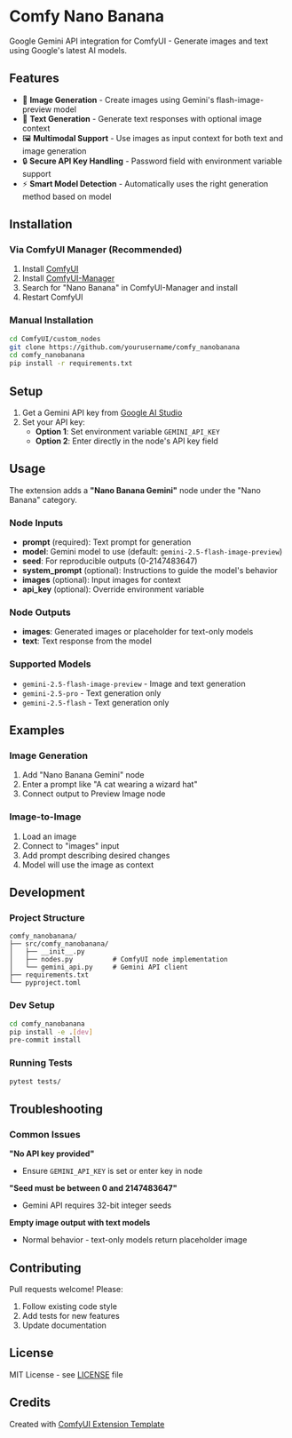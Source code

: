 # Comfy Nano Banana

Google Gemini API integration for ComfyUI - Generate images and text using Google's latest AI models.

## Features

- 🎨 **Image Generation** - Create images using Gemini's flash-image-preview model
- 📝 **Text Generation** - Generate text responses with optional image context
- 🖼️ **Multimodal Support** - Use images as input context for both text and image generation
- 🔒 **Secure API Key Handling** - Password field with environment variable support
- ⚡ **Smart Model Detection** - Automatically uses the right generation method based on model

## Installation

### Via ComfyUI Manager (Recommended)
1. Install [ComfyUI](https://docs.comfy.org/get_started)
2. Install [ComfyUI-Manager](https://github.com/ltdrdata/ComfyUI-Manager)
3. Search for "Nano Banana" in ComfyUI-Manager and install
4. Restart ComfyUI

### Manual Installation
```bash
cd ComfyUI/custom_nodes
git clone https://github.com/yourusername/comfy_nanobanana
cd comfy_nanobanana
pip install -r requirements.txt
```

## Setup

1. Get a Gemini API key from [Google AI Studio](https://aistudio.google.com/apikey)
2. Set your API key:
   - **Option 1**: Set environment variable `GEMINI_API_KEY`
   - **Option 2**: Enter directly in the node's API key field

## Usage

The extension adds a **"Nano Banana Gemini"** node under the "Nano Banana" category.

### Node Inputs
- **prompt** (required): Text prompt for generation
- **model**: Gemini model to use (default: `gemini-2.5-flash-image-preview`)
- **seed**: For reproducible outputs (0-2147483647)
- **system_prompt** (optional): Instructions to guide the model's behavior
- **images** (optional): Input images for context
- **api_key** (optional): Override environment variable

### Node Outputs
- **images**: Generated images or placeholder for text-only models
- **text**: Text response from the model

### Supported Models
- `gemini-2.5-flash-image-preview` - Image and text generation
- `gemini-2.5-pro` - Text generation only
- `gemini-2.5-flash` - Text generation only

## Examples

### Image Generation
1. Add "Nano Banana Gemini" node
2. Enter a prompt like "A cat wearing a wizard hat"
3. Connect output to Preview Image node

### Image-to-Image
1. Load an image
2. Connect to "images" input
3. Add prompt describing desired changes
4. Model will use the image as context

## Development

### Project Structure
```
comfy_nanobanana/
├── src/comfy_nanobanana/
│   ├── __init__.py
│   ├── nodes.py          # ComfyUI node implementation
│   └── gemini_api.py     # Gemini API client
├── requirements.txt
└── pyproject.toml
```

### Dev Setup
```bash
cd comfy_nanobanana
pip install -e .[dev]
pre-commit install
```

### Running Tests
```bash
pytest tests/
```

## Troubleshooting

### Common Issues

**"No API key provided"**
- Ensure `GEMINI_API_KEY` is set or enter key in node

**"Seed must be between 0 and 2147483647"**
- Gemini API requires 32-bit integer seeds

**Empty image output with text models**
- Normal behavior - text-only models return placeholder image

## Contributing

Pull requests welcome! Please:
1. Follow existing code style
2. Add tests for new features
3. Update documentation

## License

MIT License - see [LICENSE](LICENSE) file

## Credits

Created with [ComfyUI Extension Template](https://github.com/Comfy-Org/cookiecutter-comfy-extension)